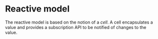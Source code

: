 # Reactive model

The reactive model is based on the notion of a *cell*. A cell
encapsulates a value and provides a subscription API to be notified of
changes to the  
value.
